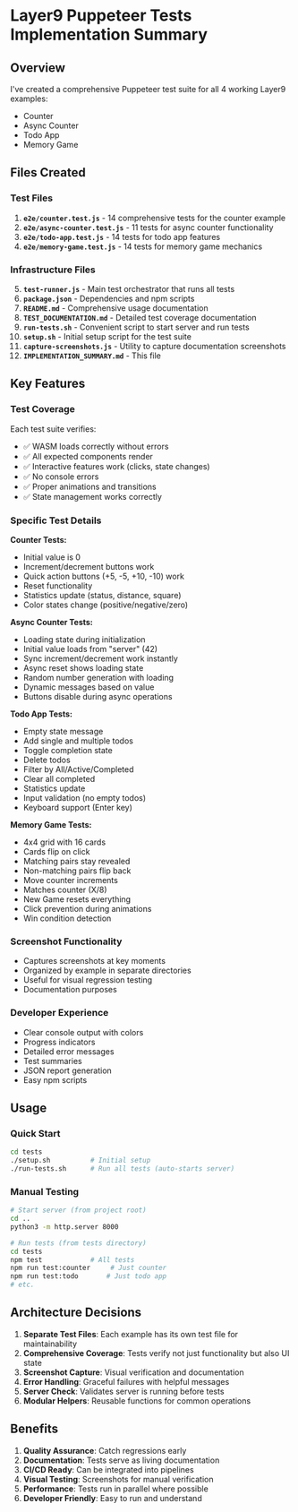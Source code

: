 # Layer9 Puppeteer Tests Implementation Summary

## Overview

I've created a comprehensive Puppeteer test suite for all 4 working Layer9 examples:
- Counter
- Async Counter
- Todo App
- Memory Game

## Files Created

### Test Files
1. **`e2e/counter.test.js`** - 14 comprehensive tests for the counter example
2. **`e2e/async-counter.test.js`** - 11 tests for async counter functionality
3. **`e2e/todo-app.test.js`** - 14 tests for todo app features
4. **`e2e/memory-game.test.js`** - 14 tests for memory game mechanics

### Infrastructure Files
5. **`test-runner.js`** - Main test orchestrator that runs all tests
6. **`package.json`** - Dependencies and npm scripts
7. **`README.md`** - Comprehensive usage documentation
8. **`TEST_DOCUMENTATION.md`** - Detailed test coverage documentation
9. **`run-tests.sh`** - Convenient script to start server and run tests
10. **`setup.sh`** - Initial setup script for the test suite
11. **`capture-screenshots.js`** - Utility to capture documentation screenshots
12. **`IMPLEMENTATION_SUMMARY.md`** - This file

## Key Features

### Test Coverage
Each test suite verifies:
- ✅ WASM loads correctly without errors
- ✅ All expected components render
- ✅ Interactive features work (clicks, state changes)
- ✅ No console errors
- ✅ Proper animations and transitions
- ✅ State management works correctly

### Specific Test Details

**Counter Tests:**
- Initial value is 0
- Increment/decrement buttons work
- Quick action buttons (+5, -5, +10, -10) work
- Reset functionality
- Statistics update (status, distance, square)
- Color states change (positive/negative/zero)

**Async Counter Tests:**
- Loading state during initialization
- Initial value loads from "server" (42)
- Sync increment/decrement work instantly
- Async reset shows loading state
- Random number generation with loading
- Dynamic messages based on value
- Buttons disable during async operations

**Todo App Tests:**
- Empty state message
- Add single and multiple todos
- Toggle completion state
- Delete todos
- Filter by All/Active/Completed
- Clear all completed
- Statistics update
- Input validation (no empty todos)
- Keyboard support (Enter key)

**Memory Game Tests:**
- 4x4 grid with 16 cards
- Cards flip on click
- Matching pairs stay revealed
- Non-matching pairs flip back
- Move counter increments
- Matches counter (X/8)
- New Game resets everything
- Click prevention during animations
- Win condition detection

### Screenshot Functionality
- Captures screenshots at key moments
- Organized by example in separate directories
- Useful for visual regression testing
- Documentation purposes

### Developer Experience
- Clear console output with colors
- Progress indicators
- Detailed error messages
- Test summaries
- JSON report generation
- Easy npm scripts

## Usage

### Quick Start
```bash
cd tests
./setup.sh          # Initial setup
./run-tests.sh      # Run all tests (auto-starts server)
```

### Manual Testing
```bash
# Start server (from project root)
cd ..
python3 -m http.server 8000

# Run tests (from tests directory)
cd tests
npm test            # All tests
npm run test:counter     # Just counter
npm run test:todo       # Just todo app
# etc.
```

## Architecture Decisions

1. **Separate Test Files**: Each example has its own test file for maintainability
2. **Comprehensive Coverage**: Tests verify not just functionality but also UI state
3. **Screenshot Capture**: Visual verification and documentation
4. **Error Handling**: Graceful failures with helpful messages
5. **Server Check**: Validates server is running before tests
6. **Modular Helpers**: Reusable functions for common operations

## Benefits

1. **Quality Assurance**: Catch regressions early
2. **Documentation**: Tests serve as living documentation
3. **CI/CD Ready**: Can be integrated into pipelines
4. **Visual Testing**: Screenshots for manual verification
5. **Performance**: Tests run in parallel where possible
6. **Developer Friendly**: Easy to run and understand